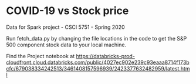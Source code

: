 # COVID-19 vs Stock price
Data for Spark project - CSCI 5751 - Spring 2020

Run fetch_data.py by changing the file locations in the code to get the S&P 500 component stock data to your local machine.

Find the Project notebook at https://databricks-prod-cloudfront.cloud.databricks.com/public/4027ec902e239c93eaaa8714f173bcfc/679038334242513/3461408157596939/2423377632482959/latest.html
